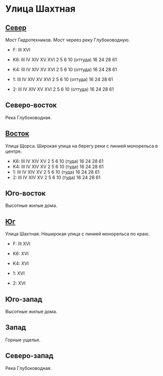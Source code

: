 # Улица Шахтная

## [Север](./440100.md)

Мост Гидротехников.
Мост череез реку Глубоководную.

* F:    III XVI

* K6:   III IV  XIV XV  XVI
        2   5   6   10 (оттуда) 16  24  28  61
* K4:   III IV  XIV XV  XVI
        2   5   6   10 (оттуда) 16  24  28  61
* 1:    III IV  XIV XV  XVI
        2   5   6   10 (оттуда) 16  24  28  61
* 2:    III IV  XIV XV  XVI
        2   5   6   10 (оттуда) 16  24  28  61

## Северо-восток

Река Глубоководная.

## [Восток](./460110.md)

Улица Щорса.
Широкая улица на берегу реки с линией монорельса в центре.

* K6:   III IV  XIV XV
        2   5   6   10 (туда)   16  24  28  61
* K4:   III IV  XIV XV
        2   5   6   10 (туда)   16  24  28  61
* 1:    III IV  XIV XV
        2   5   6   10 (туда)   16  24  28  61
* 2:    III IV  XIV XV
        2   5   6   10 (туда)   16  24  28  61

## Юго-восток

Высотные жилые дома.

## [Юг](./450115.md)

Улица Шахтная.
Неширокая улица с линией монорельса по краю.

* F:    III XVI

* K6:   XVI
* K4:   XVI
* 1:    XVI
* 2:    XVI

## Юго-запад

Высотные жилые дома.

## Запад

Горные ущелья.

## Северо-запад

Река Глубоководная.
